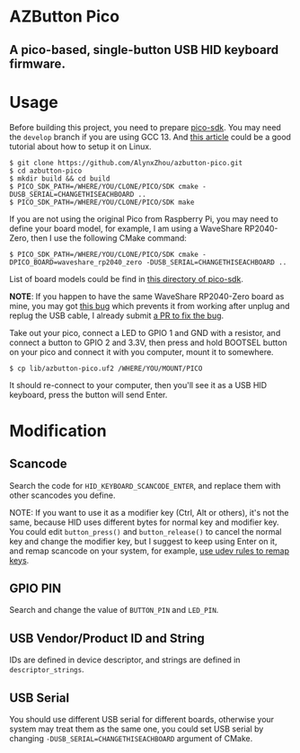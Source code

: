 AZButton Pico
=============

A pico-based, single-button USB HID keyboard firmware.
------------------------------------------------------

# Usage

Before building this project, you need to prepare [pico-sdk](https://github.com/raspberrypi/pico-sdk/). You may need the `develop` branch if you are using GCC 13. And [this article](https://wellys.com/posts/rp2040_c_linux/) could be a good tutorial about how to setup it on Linux.

```
$ git clone https://github.com/AlynxZhou/azbutton-pico.git
$ cd azbutton-pico
$ mkdir build && cd build
$ PICO_SDK_PATH=/WHERE/YOU/CLONE/PICO/SDK cmake -DUSB_SERIAL=CHANGETHISEACHBOARD ..
$ PICO_SDK_PATH=/WHERE/YOU/CLONE/PICO/SDK make
```

If you are not using the original Pico from Raspberry Pi, you may need to define your board model, for example, I am using a WaveShare RP2040-Zero, then I use the following CMake command:

```
$ PICO_SDK_PATH=/WHERE/YOU/CLONE/PICO/SDK cmake -DPICO_BOARD=waveshare_rp2040_zero -DUSB_SERIAL=CHANGETHISEACHBOARD ..
```

List of board models could be find in [this directory of pico-sdk](https://github.com/raspberrypi/pico-sdk/tree/master/src/boards/include/boards).

**NOTE**: If you happen to have the same WaveShare RP2040-Zero board as mine, you may got [this bug](https://github.com/raspberrypi/pico-sdk/issues/1304) which prevents it from working after unplug and replug the USB cable, I already submit [a PR to fix the bug](https://github.com/raspberrypi/pico-sdk/pull/1421).

Take out your pico, connect a LED to GPIO 1 and GND with a resistor, and connect a button to GPIO 2 and 3.3V, then press and hold BOOTSEL button on your pico and connect it with you computer, mount it to somewhere.

```
$ cp lib/azbutton-pico.uf2 /WHERE/YOU/MOUNT/PICO
```

It should re-connect to your computer, then you'll see it as a USB HID keyboard, press the button will send Enter.

# Modification

## Scancode

Search the code for `HID_KEYBOARD_SCANCODE_ENTER`, and replace them with other scancodes you define.

NOTE: If you want to use it as a modifier key (Ctrl, Alt or others), it's not the same, because HID uses different bytes for normal key and modifier key. You could edit `button_press()` and `button_release()` to cancel the normal key and change the modifier key, but I suggest to keep using Enter on it, and remap scancode on your system, for example, [use udev rules to remap keys](https://wiki.archlinux.org/title/Map_scancodes_to_keycodes#Using_udev).

## GPIO PIN

Search and change the value of `BUTTON_PIN` and `LED_PIN`.

## USB Vendor/Product ID and String

IDs are defined in device descriptor, and strings are defined in `descriptor_strings`.

## USB Serial

You should use different USB serial for different boards, otherwise your system may treat them as the same one, you could set USB serial by changing `-DUSB_SERIAL=CHANGETHISEACHBOARD` argument of CMake.
